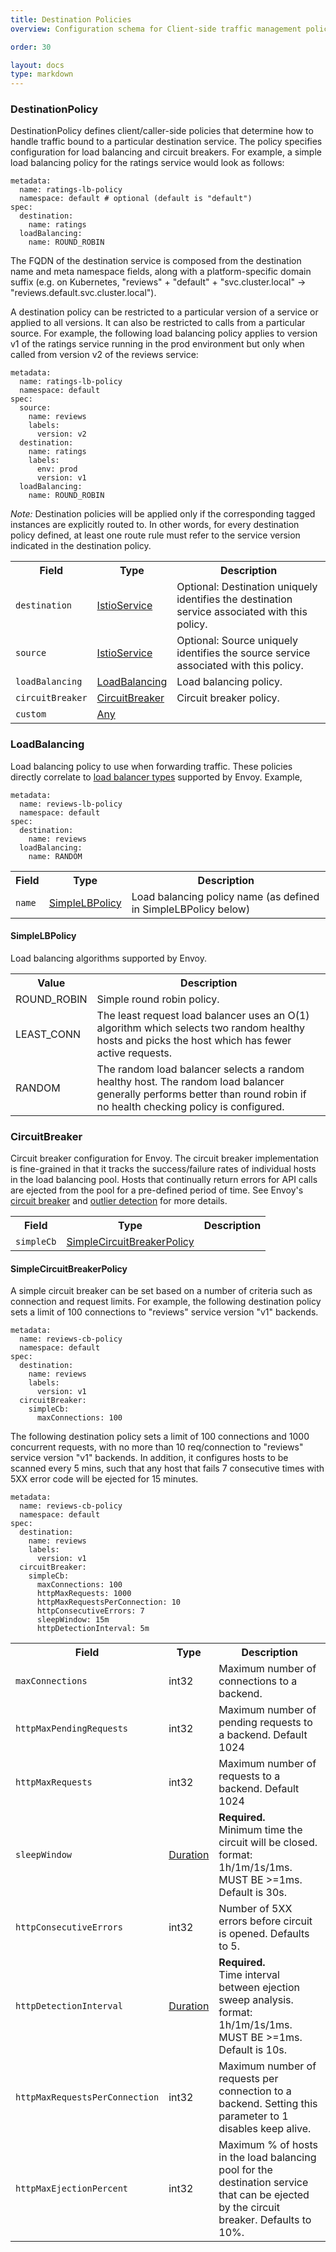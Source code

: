 ```yaml
---
title: Destination Policies
overview: Configuration schema for Client-side traffic management policies

order: 30

layout: docs
type: markdown
---
```


<a name="istio.proxy.v1.config.DestinationPolicy"></a>
### DestinationPolicy
DestinationPolicy defines client/caller-side policies that determine how
to handle traffic bound to a particular destination service. The policy
specifies configuration for load balancing and circuit breakers. For
example, a simple load balancing policy for the ratings service would
look as follows:


    metadata:
      name: ratings-lb-policy
      namespace: default # optional (default is "default")
    spec:
      destination:
        name: ratings
      loadBalancing:
        name: ROUND_ROBIN


The FQDN of the destination service is composed from the destination name and meta namespace fields, along with
a platform-specific domain suffix
(e.g. on Kubernetes, "reviews" + "default" + "svc.cluster.local" -> "reviews.default.svc.cluster.local").

A destination policy can be restricted to a particular version of a
service or applied to all versions. It can also be restricted to calls from
a particular source. For example, the following load balancing policy
applies to version v1 of the ratings service running in the prod
environment but only when called from version v2 of the reviews service:


    metadata:
      name: ratings-lb-policy
      namespace: default
    spec:
      source:
        name: reviews
        labels:
          version: v2
      destination:
        name: ratings
        labels:
          env: prod
          version: v1
      loadBalancing:
        name: ROUND_ROBIN


*Note:* Destination policies will be applied only if the corresponding
tagged instances are explicitly routed to. In other words, for every
destination policy defined, at least one route rule must refer to the
service version indicated in the destination policy.

<table>
 <tr>
  <th>Field</th>
  <th>Type</th>
  <th>Description</th>
 </tr>
<a name="istio.proxy.v1.config.DestinationPolicy.destination"></a>
 <tr>
  <td><code>destination</code></td>
  <td><a href="/docs/reference/config/traffic-rules/routing-rules.html#istio.proxy.v1.config.IstioService">IstioService</a></td>
  <td>Optional: Destination uniquely identifies the destination service associated with this policy.</td>
 </tr>
<a name="istio.proxy.v1.config.DestinationPolicy.source"></a>
 <tr>
  <td><code>source</code></td>
  <td><a href="/docs/reference/config/traffic-rules/routing-rules.html#istio.proxy.v1.config.IstioService">IstioService</a></td>
  <td>Optional: Source uniquely identifies the source service associated with this policy.</td>
 </tr>
<a name="istio.proxy.v1.config.DestinationPolicy.loadBalancing"></a>
 <tr>
  <td><code>loadBalancing</code></td>
  <td><a href="#istio.proxy.v1.config.LoadBalancing">LoadBalancing</a></td>
  <td>Load balancing policy.</td>
 </tr>
<a name="istio.proxy.v1.config.DestinationPolicy.circuitBreaker"></a>
 <tr>
  <td><code>circuitBreaker</code></td>
  <td><a href="#istio.proxy.v1.config.CircuitBreaker">CircuitBreaker</a></td>
  <td>Circuit breaker policy.</td>
 </tr>
<a name="istio.proxy.v1.config.DestinationPolicy.custom"></a>
 <tr>
  <td><code>custom</code></td>
  <td><a href="https://developers.google.com/protocol-buffers/docs/reference/google.protobuf#any">Any</a></td>
  <td></td>
 </tr>
</table>

<a name="istio.proxy.v1.config.LoadBalancing"></a>
### LoadBalancing
Load balancing policy to use when forwarding traffic. These policies
directly correlate to [load balancer
types](https://www.envoyproxy.io/docs/envoy/latest/intro/arch_overview/load_balancing)
supported by Envoy. Example,


    metadata:
      name: reviews-lb-policy
      namespace: default
    spec:
      destination:
        name: reviews
      loadBalancing:
        name: RANDOM

<table>
 <tr>
  <th>Field</th>
  <th>Type</th>
  <th>Description</th>
 </tr>
<a name="istio.proxy.v1.config.LoadBalancing.name"></a>
 <tr>
  <td><code>name</code></td>
  <td><a href="#istio.proxy.v1.config.LoadBalancing.SimpleLBPolicy">SimpleLBPolicy</a></td>
  <td>Load balancing policy name (as defined in SimpleLBPolicy below)</td>
 </tr>
</table>

<a name="istio.proxy.v1.config.LoadBalancing.SimpleLBPolicy"></a>
#### SimpleLBPolicy
Load balancing algorithms supported by Envoy.


<table>
 <tr>
  <th>Value</th>
  <th>Description</th>
 </tr>
<a name="istio.proxy.v1.config.LoadBalancing.SimpleLBPolicy.ROUND_ROBIN"></a>
 <tr>
  <td>ROUND_ROBIN</td>
  <td>Simple round robin policy.</td>
 </tr>
<a name="istio.proxy.v1.config.LoadBalancing.SimpleLBPolicy.LEAST_CONN"></a>
 <tr>
  <td>LEAST_CONN</td>
  <td>The least request load balancer uses an O(1) algorithm which selects two random healthy hosts and picks the host which has fewer active requests.</td>
 </tr>
<a name="istio.proxy.v1.config.LoadBalancing.SimpleLBPolicy.RANDOM"></a>
 <tr>
  <td>RANDOM</td>
  <td>The random load balancer selects a random healthy host. The random load balancer generally performs better than round robin if no health checking policy is configured.</td>
 </tr>
</table>

<a name="istio.proxy.v1.config.CircuitBreaker"></a>
### CircuitBreaker
Circuit breaker configuration for Envoy. The circuit breaker
implementation is fine-grained in that it tracks the success/failure
rates of individual hosts in the load balancing pool. Hosts that
continually return errors for API calls are ejected from the pool for a
pre-defined period of time.
See Envoy's
[circuit breaker](https://www.envoyproxy.io/docs/envoy/latest/intro/arch_overview/circuit_breaking)
and [outlier detection](https://www.envoyproxy.io/docs/envoy/latest/intro/arch_overview/outlier)
for more details.

<table>
 <tr>
  <th>Field</th>
  <th>Type</th>
  <th>Description</th>
 </tr>
<a name="istio.proxy.v1.config.CircuitBreaker.simpleCb"></a>
 <tr>
  <td><code>simpleCb</code></td>
  <td><a href="#istio.proxy.v1.config.CircuitBreaker.SimpleCircuitBreakerPolicy">SimpleCircuitBreakerPolicy</a></td>
  <td></td>
 </tr>
</table>

<a name="istio.proxy.v1.config.CircuitBreaker.SimpleCircuitBreakerPolicy"></a>
#### SimpleCircuitBreakerPolicy
A simple circuit breaker can be set based on a number of criteria such as
connection and request limits. For example, the following destination
policy sets a limit of 100 connections to "reviews" service version
"v1" backends. 


    metadata:
      name: reviews-cb-policy
      namespace: default
    spec:
      destination:
        name: reviews
        labels:
          version: v1
      circuitBreaker:
        simpleCb:
          maxConnections: 100


The following destination policy sets a limit of 100 connections and
1000 concurrent requests, with no more than 10 req/connection to
"reviews" service version "v1" backends. In addition, it configures
hosts to be scanned every 5 mins, such that any host that fails 7
consecutive times with 5XX error code will be ejected for 15 minutes.


    metadata:
      name: reviews-cb-policy
      namespace: default
    spec:
      destination:
        name: reviews
        labels:
          version: v1
      circuitBreaker:
        simpleCb:
          maxConnections: 100
          httpMaxRequests: 1000
          httpMaxRequestsPerConnection: 10
          httpConsecutiveErrors: 7
          sleepWindow: 15m
          httpDetectionInterval: 5m

<table>
 <tr>
  <th>Field</th>
  <th>Type</th>
  <th>Description</th>
 </tr>
<a name="istio.proxy.v1.config.CircuitBreaker.SimpleCircuitBreakerPolicy.maxConnections"></a>
 <tr>
  <td><code>maxConnections</code></td>
  <td>int32</td>
  <td>Maximum number of connections to a backend.</td>
 </tr>
<a name="istio.proxy.v1.config.CircuitBreaker.SimpleCircuitBreakerPolicy.httpMaxPendingRequests"></a>
 <tr>
  <td><code>httpMaxPendingRequests</code></td>
  <td>int32</td>
  <td>Maximum number of pending requests to a backend. Default 1024</td>
 </tr>
<a name="istio.proxy.v1.config.CircuitBreaker.SimpleCircuitBreakerPolicy.httpMaxRequests"></a>
 <tr>
  <td><code>httpMaxRequests</code></td>
  <td>int32</td>
  <td>Maximum number of requests to a backend. Default 1024</td>
 </tr>
<a name="istio.proxy.v1.config.CircuitBreaker.SimpleCircuitBreakerPolicy.sleepWindow"></a>
 <tr>
  <td><code>sleepWindow</code></td>
  <td><a href="https://developers.google.com/protocol-buffers/docs/reference/google.protobuf#duration">Duration</a></td>
  <td><b>Required.</b> <br/>Minimum time the circuit will be closed. format: 1h/1m/1s/1ms. MUST BE &gt;=1ms. Default is 30s.</td>
 </tr>
<a name="istio.proxy.v1.config.CircuitBreaker.SimpleCircuitBreakerPolicy.httpConsecutiveErrors"></a>
 <tr>
  <td><code>httpConsecutiveErrors</code></td>
  <td>int32</td>
  <td>Number of 5XX errors before circuit is opened. Defaults to 5.</td>
 </tr>
<a name="istio.proxy.v1.config.CircuitBreaker.SimpleCircuitBreakerPolicy.httpDetectionInterval"></a>
 <tr>
  <td><code>httpDetectionInterval</code></td>
  <td><a href="https://developers.google.com/protocol-buffers/docs/reference/google.protobuf#duration">Duration</a></td>
  <td><b>Required.</b> <br/>Time interval between ejection sweep analysis. format: 1h/1m/1s/1ms. MUST BE &gt;=1ms. Default is 10s.</td>
 </tr>
<a name="istio.proxy.v1.config.CircuitBreaker.SimpleCircuitBreakerPolicy.httpMaxRequestsPerConnection"></a>
 <tr>
  <td><code>httpMaxRequestsPerConnection</code></td>
  <td>int32</td>
  <td>Maximum number of requests per connection to a backend. Setting this parameter to 1 disables keep alive.</td>
 </tr>
<a name="istio.proxy.v1.config.CircuitBreaker.SimpleCircuitBreakerPolicy.httpMaxEjectionPercent"></a>
 <tr>
  <td><code>httpMaxEjectionPercent</code></td>
  <td>int32</td>
  <td>Maximum % of hosts in the load balancing pool for the destination service that can be ejected by the circuit breaker. Defaults to 10%.</td>
 </tr>
</table>
